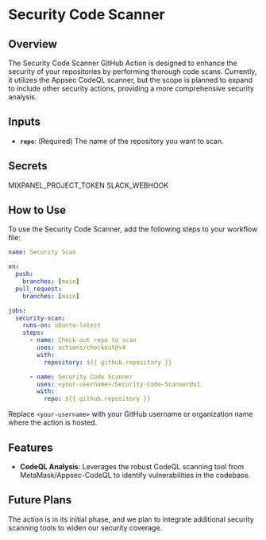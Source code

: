 # Security Code Scanner

## Overview

The Security Code Scanner GitHub Action is designed to enhance the security of your repositories by
performing thorough code scans. Currently, it utilizes the Appsec CodeQL scanner,
but the scope is planned to expand to include other security actions,
providing a more comprehensive security analysis.

## Inputs

- **`repo`**: (Required) The name of the repository you want to scan.

## Secrets

MIXPANEL_PROJECT_TOKEN
SLACK_WEBHOOK

## How to Use

To use the Security Code Scanner, add the following steps to your workflow file:

```yaml
name: Security Scan

on:
  push:
    branches: [main]
  pull_request:
    branches: [main]

jobs:
  security-scan:
    runs-on: ubuntu-latest
    steps:
      - name: Check out repo to scan
        uses: actions/checkout@v4
        with:
          repository: ${{ github.repository }}

      - name: Security Code Scanner
        uses: <your-username>/Security-Code-Scanner@v1
        with:
          repo: ${{ github.repository }}
```

Replace `<your-username>` with your GitHub username or organization name where the action is hosted.

## Features

- **CodeQL Analysis**: Leverages the robust CodeQL scanning tool from MetaMask/Appsec-CodeQL to identify vulnerabilities in the codebase.

## Future Plans

The action is in its initial phase, and we plan to integrate additional security scanning tools to widen our security coverage.
